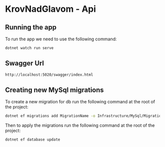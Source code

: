 # KrovNadGlavom - Api

## Running the app

To run the app we need to use the following command:

```bash
dotnet watch run serve
```

## Swagger Url

```bash
http://localhost:5020/swagger/index.html
```

## Creating new MySql migrations

To create a new migration for db run the following command at the root of the project:

```bash
dotnet ef migrations add MigrationName -o Infrastructure/MySql/Migrations
```

Then to apply the migrations run the following command at the root of the project:

```bash
dotnet ef database update
```
